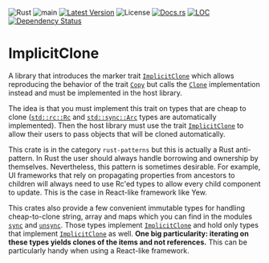 ![Rust](https://github.com/rustminded/implicit-clone/workflows/Rust/badge.svg)
![main](https://github.com/rustminded/implicit-clone/workflows/main/badge.svg)
[![Latest Version](https://img.shields.io/crates/v/implicit-clone.svg)](https://crates.io/crates/implicit-clone)
![License](https://img.shields.io/crates/l/implicit-clone)
[![Docs.rs](https://docs.rs/implicit-clone/badge.svg)](https://docs.rs/implicit-clone)
[![LOC](https://tokei.rs/b1/github/rustminded/implicit-clone)](https://github.com/rustminded/implicit-clone)
[![Dependency Status](https://deps.rs/repo/github/rustminded/implicit-clone/status.svg)](https://deps.rs/repo/github/rustminded/implicit-clone)

<!-- cargo-rdme start -->

# ImplicitClone

A library that introduces the marker trait [`ImplicitClone`](https://docs.rs/implicit-clone/latest/implicit_clone/trait.ImplicitClone.html) which allows
reproducing the behavior of the trait [`Copy`][std::marker::Copy] but calls the
[`Clone`][std::clone::Clone] implementation instead and must be implemented in the host
library.

The idea is that you must implement this trait on types that are cheap to clone
([`std::rc::Rc`][std::rc::Rc] and [`std::sync::Arc`][std::sync::Arc] types are
automatically implemented). Then the host library must use the trait
[`ImplicitClone`](https://docs.rs/implicit-clone/latest/implicit_clone/trait.ImplicitClone.html) to allow their users to pass objects that will be
cloned automatically.

This crate is in the category `rust-patterns` but this is actually a Rust anti-pattern. In Rust
the user should always handle borrowing and ownership by themselves. Nevertheless, this pattern
is sometimes desirable. For example, UI frameworks that rely on propagating properties from
ancestors to children will always need to use Rc'ed types to allow every child component to
update. This is the case in React-like framework like Yew.

This crates also provide a few convenient immutable types for handling cheap-to-clone string,
array and maps which you can find in the modules [`sync`](https://docs.rs/implicit-clone/latest/implicit_clone/sync/) and
[`unsync`](https://docs.rs/implicit-clone/latest/implicit_clone/unsync/). Those types implement [`ImplicitClone`](https://docs.rs/implicit-clone/latest/implicit_clone/trait.ImplicitClone.html) and
hold only types that implement [`ImplicitClone`](https://docs.rs/implicit-clone/latest/implicit_clone/trait.ImplicitClone.html) as well. **One big
particularity: iterating on these types yields clones of the items and not references.** This
can be particularly handy when using a React-like framework.

[std::marker::Copy]: https://doc.rust-lang.org/std/marker/trait.Copy.html
[std::clone::Clone]: https://doc.rust-lang.org/std/clone/trait.Clone.html
[std::rc::Rc]: https://doc.rust-lang.org/std/rc/struct.Rc.html
[std::sync::Arc]: https://doc.rust-lang.org/std/sync/struct.Arc.html

<!-- cargo-rdme end -->
